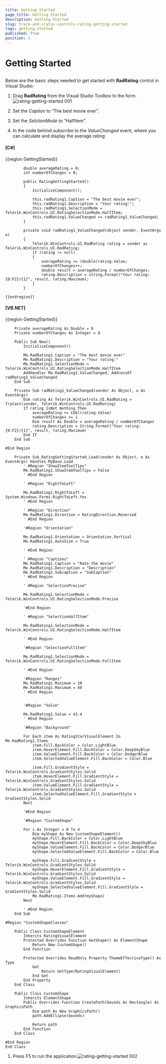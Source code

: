 ```yaml
---
title: Getting Started
page_title: Getting Started
description: Getting Started
slug: track-and-status-controls-rating-getting-started
tags: getting,started
published: True
position: 1
---
```


# Getting Started



## 

Below are the basic steps needed to get started with __RadRating__ control in Visual Studio:

1. Drag __RadRating__ from the Visual Studio Toolbox to the form.![rating-getting-started 001](images/rating-getting-started001.png)

1. Set the *Caption* to “The best movie ever”.

1. Set the *SelctionMode* to “HalfItem”.

1. In the code behind subscribe to the *ValueChanged* event, where you can calculate and display the average rating:

#### __[C#]__

{{region GettingStarted}}
	        
	        double averageRating = 0;
	        int numberOfChanges = 0;
	        
	        public RatingGettingStarted()
	        {
	            InitializeComponent();
	            
	            this.radRating1.Caption = "The best movie ever";
	            this.radRating1.Description = "Your rating:";
	            this.radRating1.SelectionMode = Telerik.WinControls.UI.RatingSelectionMode.HalfItem;
	            this.radRating1.ValueChanged += radRating1_ValueChanged;
	        }
	        
	        private void radRating1_ValueChanged(object sender, EventArgs e)
	        {
	            Telerik.WinControls.UI.RadRating rating = sender as Telerik.WinControls.UI.RadRating;
	            if (rating != null)
	            {
	                averageRating += (double)rating.Value;
	                numberOfChanges++;
	                double result = averageRating / numberOfChanges;
	                rating.Description = string.Format("Your rating: {0:F2}/{1}", result, rating.Maximum);
	            }
	        }
	        
	{{endregion}}



#### __[VB.NET]__

{{region GettingStarted}}
	
	    Private averageRating As Double = 0
	    Private numberOfChanges As Integer = 0
	
	    Public Sub New()
	        InitializeComponent()
	
	        Me.RadRating1.Caption = "The best movie ever"
	        Me.RadRating1.Description = "Your rating:"
	        Me.RadRating1.SelectionMode = Telerik.WinControls.UI.RatingSelectionMode.HalfItem
	        AddHandler Me.RadRating1.ValueChanged, AddressOf radRating1_ValueChanged
	    End Sub
	
	    Private Sub radRating1_ValueChanged(sender As Object, e As EventArgs)
	        Dim rating As Telerik.WinControls.UI.RadRating = TryCast(sender, Telerik.WinControls.UI.RadRating)
	        If rating IsNot Nothing Then
	            averageRating += CDbl(rating.Value)
	            numberOfChanges += 1
	            Dim result As Double = averageRating / numberOfChanges
	            rating.Description = String.Format("Your rating: {0:F2}/{1}", result, rating.Maximum)
	        End If
	    End Sub
	
	#End Region
	
	    Private Sub RatingGettingStarted_Load(sender As Object, e As EventArgs) Handles MyBase.Load
	        ' #Region "ShowItemToolTips"
	        Me.RadRating1.ShowItemToolTips = False
	        ' #End Region
	
	        ' #Region "RightToLeft"
	
	        Me.RadRating1.RightToLeft = System.Windows.Forms.RightToLeft.Yes
	        ' #End Region
	
	        ' #Region "Direction"
	        Me.RadRating1.Direction = RatingDirection.Reversed
	        ' #End Region
	
	        '#Region "Orientation"
	
	        Me.RadRating1.Orientation = Orientation.Vertical
	        Me.RadRating1.AutoSize = True
	
	        ' #End Region
	
	        ' #Region "Captions"
	        Me.RadRating1.Caption = "Rate the movie"
	        Me.RadRating1.Description = "Description"
	        Me.RadRating1.Subcaption = "SubCaption"
	        ' #End Region
	
	        ' #Region "SelectionPrecise"
	
	        Me.RadRating1.SelectionMode = Telerik.WinControls.UI.RatingSelectionMode.Precise
	
	        '#End Region
	
	        ' #Region "SelectionHalfItem"
	
	        Me.RadRating1.SelectionMode = Telerik.WinControls.UI.RatingSelectionMode.HalfItem
	
	        ' #End Region
	
	        '#Region "SelectionFullItem"
	
	        Me.RadRating1.SelectionMode = Telerik.WinControls.UI.RatingSelectionMode.FullItem
	
	        ' #End Region
	
	        '#Region "Ranges"
	        Me.RadRating1.Minimum = 10
	        Me.RadRating1.Maximum = 40
	        ' #End Region
	
	
	        '#Region "Value"
	
	        Me.RadRating1.Value = 43.4
	        ' #End Region
	
	        '#Region "Background"
	
	        For Each item As RatingStarVisualElement In Me.RadRating1.Items
	            item.Fill.BackColor = Color.LightBlue
	            item.HoverElement.Fill.BackColor = Color.DeepSkyBlue
	            item.ValueElement.Fill.BackColor = Color.DodgerBlue
	            item.SelectedValueElement.Fill.BackColor = Color.Blue
	
	            item.Fill.GradientStyle = Telerik.WinControls.GradientStyles.Solid
	            item.HoverElement.Fill.GradientStyle = Telerik.WinControls.GradientStyles.Solid
	            item.ValueElement.Fill.GradientStyle = Telerik.WinControls.GradientStyles.Solid
	            item.SelectedValueElement.Fill.GradientStyle = GradientStyles.Solid
	        Next
	
	        '#End Region
	
	        '#Region "CustomShape"
	
	        For i As Integer = 0 To 4
	            Dim myShape As New CustomShapeElement()
	            myShape.Fill.BackColor = Color.LightBlue
	            myShape.HoverElement.Fill.BackColor = Color.DeepSkyBlue
	            myShape.ValueElement.Fill.BackColor = Color.DodgerBlue
	            myShape.SelectedValueElement.Fill.BackColor = Color.Blue
	
	            myShape.Fill.GradientStyle = Telerik.WinControls.GradientStyles.Solid
	            myShape.HoverElement.Fill.GradientStyle = Telerik.WinControls.GradientStyles.Solid
	            myShape.ValueElement.Fill.GradientStyle = Telerik.WinControls.GradientStyles.Solid
	            myShape.SelectedValueElement.Fill.GradientStyle = GradientStyles.Solid
	            Me.RadRating1.Items.Add(myShape)
	        Next
	
	        ' #End Region
	    End Sub
	
	#Region "CustomShapeClasses"
	
	    Public Class CustomShapeElement
	        Inherits RatingVisualElement
	        Protected Overrides Function GetShape() As ElementShape
	            Return New CustomShape()
	        End Function
	
	        Protected Overrides ReadOnly Property ThemeEffectiveType() As Type
	            Get
	                Return GetType(RatingVisualElement)
	            End Get
	        End Property
	    End Class
	
	    Public Class CustomShape
	        Inherits ElementShape
	        Public Overrides Function CreatePath(bounds As Rectangle) As GraphicsPath
	            Dim path As New GraphicsPath()
	            path.AddEllipse(bounds)
	
	            Return path
	        End Function
	    End Class
	
	#End Region
	End Class



1. Press F5 to run the application.![rating-getting-started 002](images/rating-getting-started002.png)
